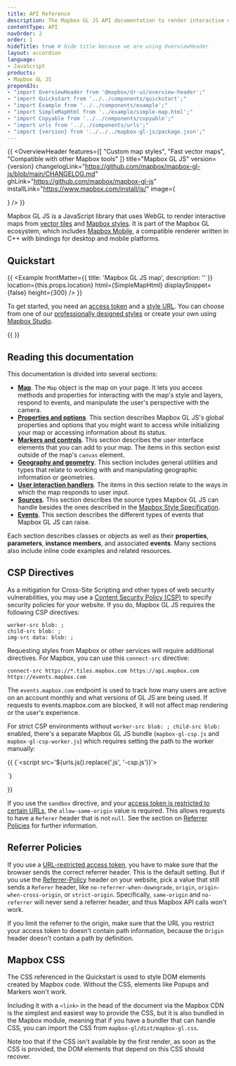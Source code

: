 ```yaml
---
title: API Reference
description: The Mapbox GL JS API documentation to render interactive maps from vector tiles and Mapbox styles.
contentType: API
navOrder: 2
order: 1
hideTitle: true # hide title because we are using OverviewHeader
layout: accordion
language:
- JavaScript
products:
- Mapbox GL JS
prependJs:
- "import OverviewHeader from '@mapbox/dr-ui/overview-header';"
- "import Quickstart from '../../components/quickstart';"
- "import Example from '../../components/example';"
- "import SimpleMapHtml from '../example/simple-map.html';"
- "import Copyable from '../../components/copyable';"
- "import urls from '../../components/urls';"
- "import {version} from '../../../mapbox-gl-js/package.json';"
---
```


{{
    <OverviewHeader
    features={[
        "Custom map styles",
        "Fast vector maps",
        "Compatible with other Mapbox tools"
    ]}
    title="Mapbox GL JS"
    version={version}
    changelogLink="https://github.com/mapbox/mapbox-gl-js/blob/main/CHANGELOG.md"
    ghLink="https://github.com/mapbox/mapbox-gl-js"
    installLink="https://www.mapbox.com/install/js/"
    image={<div />}
    />
}}

Mapbox GL JS is a JavaScript library that uses WebGL to render interactive maps from [vector tiles](https://docs.mapbox.com/help/glossary/vector-tiles/) and [Mapbox styles](/mapbox-gl-js/style-spec/). It is part of the Mapbox GL ecosystem, which includes [Mapbox Mobile](https://www.mapbox.com/mobile/), a compatible renderer written in C++ with bindings for desktop and mobile platforms.


## Quickstart

{{
    <Example
        frontMatter={{
          title: 'Mapbox GL JS map',
          description: ''
        }}
        location={this.props.location}
        html={SimpleMapHtml}
        displaySnippet={false}
        height={300}
    />
}}

To get started, you need an [access token](https://docs.mapbox.com/help/how-mapbox-works/access-tokens/) and a [style URL](https://docs.mapbox.com/help/glossary/style-url/). You can choose from one of our [professionally designed styles](https://docs.mapbox.com/api/maps/#styles) or create your own using [Mapbox Studio](https://studio.mapbox.com/).

{{
<Quickstart />
}}


## Reading this documentation

This documentation is divided into several sections:

* [**Map**](/mapbox-gl-js/api/map/). The `Map` object is the map on your page. It lets you access methods and properties for interacting with the map's style and layers, respond to events, and manipulate the user's perspective with the camera.
* [**Properties and options**](/mapbox-gl-js/api/properties/). This section describes Mapbox GL JS's global properties and options that you might want to access while initializing your map or accessing information about its status.
* [**Markers and controls**](/mapbox-gl-js/api/markers/). This section describes the user interface elements that you can add to your map. The items in this section exist outside of the map's `canvas` element.
* [**Geography and geometry**](/mapbox-gl-js/api/geography/). This section includes general utilities and types that relate to working with and manipulating geographic information or geometries.
* [**User interaction handlers**](/mapbox-gl-js/api/handlers/). The items in this section relate to the ways in which the map responds to user input.
* [**Sources**](/mapbox-gl-js/api/sources/). This section describes the source types Mapbox GL JS can handle besides the ones described in the [Mapbox Style Specification](https://docs.mapbox.com/mapbox-gl-js/style-spec/).
* [**Events**](/mapbox-gl-js/api/events/). This section describes the different types of events that Mapbox GL JS can raise.

Each section describes classes or objects as well as their **properties**, **parameters**, **instance members**, and associated **events**. Many sections also include inline code examples and related resources.


## CSP Directives

As a mitigation for Cross-Site Scripting and other types of web security vulnerabilities, you may use a [Content Security Policy (CSP)](https://developer.mozilla.org/en-US/docs/Web/Security/CSP) to specify security policies for your website. If you do, Mapbox GL JS requires the following CSP directives:

```
worker-src blob: ;
child-src blob: ;
img-src data: blob: ;
```

Requesting styles from Mapbox or other services will require additional directives. For Mapbox, you can use this `connect-src` directive:

```
connect-src https://*.tiles.mapbox.com https://api.mapbox.com https://events.mapbox.com
```
The `events.mapbox.com` endpoint is used to track how many users are active on an account monthly and what versions of GL JS are being used. If requests to events.mapbox.com are blocked, it will not affect map rendering or the user's experience.

For strict CSP environments without `worker-src blob: ; child-src blob:` enabled, there's a separate Mapbox GL JS bundle (`mapbox-gl-csp.js` and `mapbox-gl-csp-worker.js`) which requires setting the path to the worker manually:

{{
<Copyable lang="html">{`<script src='${urls.js().replace('.js', '-csp.js')}'></script>
<script>
mapboxgl.workerUrl = "${urls.js().replace('.js', '-csp-worker.js')}";
...
</script>`}</Copyable>
}}

If you use the `sandbox` directive, and your [access token is restricted to certain URLs](https://docs.mapbox.com/accounts/overview/tokens/#url-restrictions), the `allow-same-origin` value is required. This allows requests to have a `Referer` header that is not `null`. See the section on [Referrer Policies](https://docs.mapbox.com/mapbox-gl-js/overview/#referrer-policies) for further information.

## Referrer Policies

If you use a [URL-restricted access token](https://docs.mapbox.com/accounts/overview/tokens/#url-restrictions), you have to make sure that the browser sends the correct referrer header. This is the default setting. But if you use the [Referrer-Policy](https://developer.mozilla.org/en-US/docs/Web/HTTP/Headers/Referrer-Policy) header on your website, pick a value that still sends a `Referer` header, like `no-referrer-when-downgrade`, `origin`, `origin-when-cross-origin`, or `strict-origin`. Specifically, `same-origin` and `no-referrer` will never send a referrer header, and thus Mapbox API calls won't work.

If you limit the referrer to the origin, make sure that the URL you restrict your access token to doesn't contain path information, because the `Origin` header doesn't contain a path by definition.

## Mapbox CSS

The CSS referenced in the Quickstart is used to style DOM elements created by Mapbox code. Without the CSS, elements like Popups and Markers won't work.

Including it with a `<link>` in the head of the document via the Mapbox CDN is the simplest and easiest way to provide the CSS, but it is also bundled in the Mapbox module, meaning that if you have a bundler that can handle CSS, you can import the CSS from `mapbox-gl/dist/mapbox-gl.css`.

Note too that if the CSS isn't available by the first render, as soon as the CSS is provided, the DOM elements that depend on this CSS should recover.
